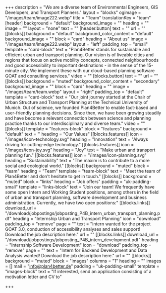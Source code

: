 +++
description = "We are a diverse team of Environmental Engineers, GIS Developers, and Transport Planners."
layout = "blocks"
ogimage = "/images/team/image222.webp"
title = "Team"
translationKey = "team"
[header]
background = "default"
background_image = ""
heading = ""
image = ""
layout = "none"
text = ""
[header.button]
text = ""
url = ""
[[blocks]]
background = "default"
background_color_content = "default"
background_image = ""
block = "card"
heading = "About us"
image = "/images/team/image222.webp"
layout = "left"
padding_top = "small"
template = "card-block"
text = "Plan4Better stands for sustainable and efficient urban and transport planning. Our vision is of liveable cities and regions that focus on active mobility concepts, connected neighbourhoods and good accessibility to important destinations - in the sense of the 15-minute city. We implement these with our cloud-based planning software GOAT and consulting services."
video = ""
[blocks.button]
text = ""
url = ""
[[blocks]]
background = "muted"
background_color_content = "secondary"
background_image = ""
block = "card"
heading = ""
image = "/images/team/team.webp"
layout = "right"
padding_top = "default"
template = "card-block"
text = "Our joint journey started at the Chair of Urban Structure and Transport Planning at the Technical University of Munich. Out of science, we founded Plan4Better to enable fact-based and user-friendly planning decisions. Since then, we have been growing steadily and have become a relevant connection between science and planning practice thanks to our interdisciplinary and diverse team."
video = ""
[[blocks]]
template = "features-block"
block = "features"
background = "default"
text = ''
heading = "Our Values"
[[blocks.features]]
icon = "/images/icon-technology.svg"
heading = "Innovation"
text = "Always driving for cutting-edge technology."
[[blocks.features]]
icon = "/images/icon-joy.svg"
heading = "Joy"
text = "Make urban and transport planning fun."
[[blocks.features]]
icon = "/images/icon-planning.svg"
heading = "Sustainability"
text = "The maxim is to contribute to a more social and ecological world."
[[blocks]]
background = "muted"
block = "team"
heading = "Team"
template = "team-block"
text = "Meet the team of Plan4Better and don't hesitate to get in touch."
[[blocks]]
background = "muted"
block = "links"
heading = "Job offers"
padding = "uk-padding-small"
template = "links-block"
text = "Join our team! We frequently have some open Intern and Working Student positions, among others in the field of urban and transport planning, software development and business administration. Currently, we have two open positions:"
[[blocks.links]]
download_url = "/download/jobpostings/jobposting_P4B_intern_urban_transport_planning.pdf"
heading = "Internship Urban and Transport Planning"
icon = "download"
padding_top = "remove"
page = ""
text = "Intern wanted for the project GOAT 3.0, conduction of accessibility analyses and sales support! Download the job description here."
url = ""
[[blocks.links]]
download_url = "/download/jobpostings/jobposting_P4B_intern_development.pdf"
heading = "Internship Software Development"
icon = "download"
padding_top = "remove"
page = ""
text = "Intern for Backend Development and Data Analysis wanted! Download the job description here."
url = ""
[[blocks]]
background = "muted"
block = "images"
columns = "1"
heading = ""
images = []
mail = "info@plan4better.de"
padding = "uk-padding-small"
template = "images-block"
text = "If interested, send an application consisting of a motivation letter and CV to"

+++
